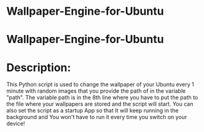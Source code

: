 # Wallpaper-Engine-for-Ubuntu
# Wallpaper-Engine-for-Ubuntu
# Description:
This Python script is used to change the wallpaper of your Ubuntu every 1 minute with random images that you provide the path of in the variable "path".
The variable path is in the 8th line where you have to put the path to the file where your wallpapers are stored and the script will start.
You can also set the script as a startup App so that It will keep running in the background and You won't have to run it every time you switch on your device!
